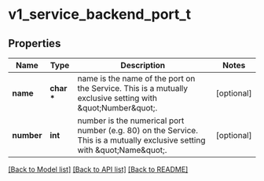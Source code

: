 # v1_service_backend_port_t

## Properties
Name | Type | Description | Notes
------------ | ------------- | ------------- | -------------
**name** | **char \*** | name is the name of the port on the Service. This is a mutually exclusive setting with \&quot;Number\&quot;. | [optional] 
**number** | **int** | number is the numerical port number (e.g. 80) on the Service. This is a mutually exclusive setting with \&quot;Name\&quot;. | [optional] 

[[Back to Model list]](../README.md#documentation-for-models) [[Back to API list]](../README.md#documentation-for-api-endpoints) [[Back to README]](../README.md)


